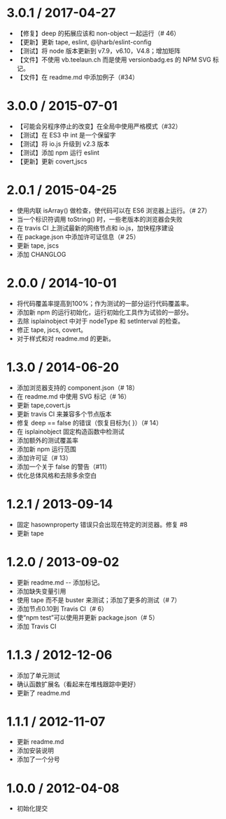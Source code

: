 3.0.1 / 2017-04-27
==================
  * 【修复】deep 的拓展应该和 non-object 一起运行（# 46）
  * 【更新】更新 tape, eslint, @ljharb/eslint-config
  * 【测试】将 node 版本更新到 v7.9，v6.10，V4.8；增加矩阵
  * 【文件】不使用 vb.teelaun.ch 而是使用 versionbadg.es 的 NPM SVG 标记。
  * 【文件】在 readme.md 中添加例子（#34）

3.0.0 / 2015-07-01
==================
  * 【可能会另程序停止的改变】在全局中使用严格模式（#32）
  * 【测试】在 ES3 中 int 是一个保留字
  * 【测试】将 io.js 升级到 v2.3 版本
  * 【测试】添加 npm 运行 eslint
  * 【更新】更新 covert,jscs

2.0.1 / 2015-04-25
==================
  * 使用内联 isArray() 做检查，使代码可以在 ES6 浏览器上运行。（# 27）
  * 当一个标识符调用 toString() 时，一些老版本的浏览器会失败
  * 在 travis CI 上测试最新的网络节点和 io.js，加快程序建设
  * 在 package.json 中添加许可证信息（# 25）
  * 更新 tape, jscs
  * 添加 CHANGLOG

2.0.0 / 2014-10-01
==================
  * 将代码覆盖率提高到100%；作为测试的一部分运行代码覆盖率。
  * 添加新 npm 的运行初始化，运行初始化工具作为试验的一部分。
  * 去除 isplainobject 中对于 nodeType 和 setInterval 的检查。
  * 修正 tape, jscs, covert。
  * 对于样式和对 readme.md 的更新。

1.3.0 / 2014-06-20
==================
  * 添加浏览器支持的 component.json（# 18）
  * 在 readme.md 中使用 SVG 标记（# 16）
  * 更新 tape,covert.js
  * 更新 travis CI 来兼容多个节点版本
  * 修复 deep == false 的错误（恢复目标为{ }）（# 14）
  * 在 isplainobject 固定构造函数中检测试
  * 添加额外的测试覆盖率
  * 添加新 npm 运行范围
  * 添加许可证（# 13）
  * 添加一个关于 false 的警告（#11）
  * 优化总体风格和去除多余空白

1.2.1 / 2013-09-14
==================
  * 固定 hasownproperty 错误只会出现在特定的浏览器。修复 #8
  * 更新 tape

1.2.0 / 2013-09-02
==================
  * 更新 readme.md -- 添加标记。
  * 添加缺失变量引用
  * 使用 tape 而不是 buster 来测试；添加了更多的测试（# 7）
  * 添加节点0.10到 Travis CI（# 6）
  * 使“npm test”可以使用并更新 package.json（# 5）
  * 添加 Travis CI

1.1.3 / 2012-12-06
==================
  * 添加了单元测试
  * 确认函数扩展名（看起来在堆栈跟踪中更好）
  * 更新了 readme.md

1.1.1 / 2012-11-07
==================
  * 更新 readme.md
  * 添加安装说明
  * 添加了一个分号

1.0.0 / 2012-04-08
==================
  * 初始化提交
